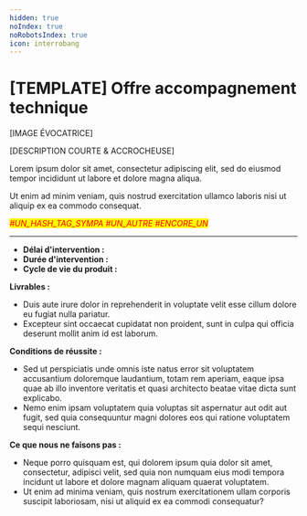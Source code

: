 ```yaml
---
hidden: true
noIndex: true
noRobotsIndex: true
icon: interrobang
---
```


# \[TEMPLATE] Offre accompagnement technique

\[IMAGE ÉVOCATRICE]

\[DESCRIPTION COURTE & ACCROCHEUSE]

Lorem ipsum dolor sit amet, consectetur adipiscing elit, sed do eiusmod tempor incididunt ut labore et dolore magna aliqua.



Ut enim ad minim veniam, quis nostrud exercitation ullamco laboris nisi ut aliquip ex ea commodo consequat.



_<mark style="color:red;">#UN\_HASH\_TAG\_SYMPA  #UN\_AUTRE #ENCORE\_UN</mark>_

***



* **Délai d'intervention :**&#x20;
* **Durée d'intervention :**&#x20;
* **Cycle de vie du produit :**&#x20;



**Livrables :**&#x20;

* Duis aute irure dolor in reprehenderit in voluptate velit esse cillum dolore eu fugiat nulla pariatur.
* Excepteur sint occaecat cupidatat non proident, sunt in culpa qui officia deserunt mollit anim id est laborum.



**Conditions de réussite :**&#x20;

* Sed ut perspiciatis unde omnis iste natus error sit voluptatem accusantium doloremque laudantium, totam rem aperiam, eaque ipsa quae ab illo inventore veritatis et quasi architecto beatae vitae dicta sunt explicabo.
* Nemo enim ipsam voluptatem quia voluptas sit aspernatur aut odit aut fugit, sed quia consequuntur magni dolores eos qui ratione voluptatem sequi nesciunt.



**Ce que nous ne faisons pas :**&#x20;

* Neque porro quisquam est, qui dolorem ipsum quia dolor sit amet, consectetur, adipisci velit, sed quia non numquam eius modi tempora incidunt ut labore et dolore magnam aliquam quaerat voluptatem.
* Ut enim ad minima veniam, quis nostrum exercitationem ullam corporis suscipit laboriosam, nisi ut aliquid ex ea commodi consequatur?

